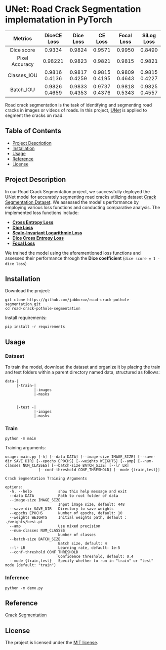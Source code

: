 # UNet: Road Crack Segmentation implematation in PyTorch

|    Metrics    | DiceCE Loss | Dice Loss |  CE Loss | Focal Loss | SiLog Loss |
|:-------------:|:-----------:|:---------:|:--------:|:----------:|:----------:|
|   Dice score  |  0.9334     | 0.9824    |    0.9571      |   0.9950         |   0.8490 |
| Pixel Accuracy| 0.98221      |  0.9823  |      0.9821    |   0.9815    |   0.9821  |   
| Classes_IOU   |0.9816 0.4136 |0.9817 0.4259 | 0.9815 0.4195 | 0.9809 0.4643 | 0.9815 0.4227 | 
|  Batch_IOU    |0.9826 0.4659|0.9833 0.4353| 0.9737 0.4376  | 0.9818 0.5343 | 0.9825 0.4557 |            


Road crack segmentation is the task of identifying and segmenting road cracks in images or videos of roads. In this
project, [UNet](https://arxiv.org/abs/1505.04597v1) is applied to segment the cracks on road.

## Table of Contents

* [Project Description](#project-description)
* [Installation](#installation)
* [Usage](#usage)
* [Reference](#reference)
* [License](#license)

## Project Description

In our Road Crack Segmentation project, we successfully deployed the UNet model for accurately segmenting road cracks utilizing dataset 
[Crack Segmentation Dataset](https://www.kaggle.com/datasets/lakshaymiddha/crack-segmentation-dataset). 
We assessed the model's performance by employing various loss functions and conducting comparative analysis. The implemented loss functions include:

- [**Cross Entropy Loss**](./utils/losses.py)
- [**Dice Loss**]((./utils/losses.py))
- [**Scale-Invariant Logarithmic Loss**]((./utils/losses.py))
- [**Dice Cross Entropy Loss**]((./utils/losses.py))
- [**Focal Loss**]((./utils/losses.py))

We trained the model using the aforementioned loss functions and assessed their performance through the **Dice coefficient** (`dice
score = 1 - dice loss`)

## Installation

Download the project:

```commandline
git clone https://github.com/jabborov/road-crack-pothole-segmentation.git
cd road-crack-pothole-segmentation
```

Install requirements:

```commandline
pip install -r requirements
```

## Usage

### Dataset

To train the model, download the dataset and organize it by placing the train and test folders within a parent directory named data, structured as follows:

```
data-|
     |-train-|
             |-images
             |-masks

                
     |-test -|
             |-images
             |-masks
```

### Train

```commandline
python -m main
```
Training arguments:
```
usage: main.py [-h] [--data DATA] [--image-size IMAGE_SIZE] [--save-dir SAVE_DIR] [--epochs EPOCHS] [--weights WEIGHTS] [--amp] [--num-classes NUM_CLASSES] [--batch-size BATCH_SIZE] [--lr LR]
               [--conf-threshold CONF_THRESHOLD] [--mode {train,test}]

Crack Segmentation Training Arguments

options:
  -h, --help            show this help message and exit
  --data DATA           Path to root folder of data
  --image-size IMAGE_SIZE
                        Input image size, default: 448
  --save-dir SAVE_DIR   Directory to save weights
  --epochs EPOCHS       Number of epochs, default: 10
  --weights WEIGHTS     Initial weights path, default : ./weights/best.pt
  --amp                 Use mixed precision
  --num-classes NUM_CLASSES
                        Number of classes
  --batch-size BATCH_SIZE
                        Batch size, default: 4
  --lr LR               Learning rate, default: 1e-5
  --conf-threshold CONF_THRESHOLD
                        Confidence threshold, default: 0.4
  --mode {train,test}   Specify whether to run in "train" or "test" mode (default: "train")
```

### Inference
```commandline
python -m demo.py
```

## Reference
[Crack Segmentation](https://github.com/yakhyo/crack-segmentation/tree/main)

## License
The project is licensed under the [MIT license](https://github.com/jabborov/road-crack-pothole-segmentation/blob/main/LICENSE).
